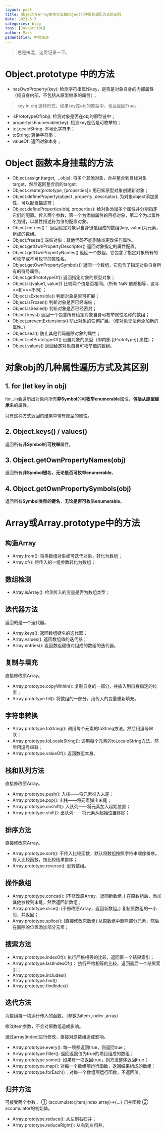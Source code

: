 ```yaml
---
layout: post
title: Object与Array原生方法和Object几种属性遍历方式的区别
date: 2021-5-3
categories: blog
tags: [JavaScript]
author: Mars
pIdentifier: 中文缩进
---
```


> 总是搞混，这里记录一下。


# Object.prototype 中的方法

- hasOwnProperty(key): 检测字符串属性key，是否是对象自身的内部属性（纯自身内部，不包括从原型继承的属性）；

> key in obj 这种形式，如果key在obj的原型中，也会返回True。

- isPrototypeOf(obj): 检测对象是否在obj的原型链中；
- propertyIsEnumerable(key): 检测key是否是可枚举的； 
- toLocaleString: 本地化字符串；
- toString: 转换字符串；
- valueOf: 返回对象本身；

# Object 函数本身挂载的方法

- Object.assign(target, …objs): 将多个其他对象，合并整合到目标对象target，然后返回整合后的target;
- Object.create(prototype, \[properties\]): 用已知原型对象创建新对象；
- Object.defineProperty(object ,property ,descriptor): 为对象object添加属性，可以配置描述符；
- Object.defineProperties(obj, properties): 给对象添加多个属性并分别指定它们的配置。传入两个参数，第一个为添加属性的目标对象，第二个为以属性名为键，以属性描述符为值的配置对象。
- Object.entries()： 返回给定对象以自身键值组成的数组[key, value]为元素，组成的数组。
- Object.freeze() 冻结对象：其他代码不能删除或更改任何属性。
- Object.getOwnPropertyDescriptor()  返回对象指定的属性配置。
- Object.getOwnPropertyNames()  返回一个数组，它包含了指定对象所有的可枚举或不可枚举的属性名。
- Object.getOwnPropertySymbols()  返回一个数组，它包含了指定对象自身所有的符号属性。
- Object.getPrototypeOf()  返回指定对象的原型对象；
- Object.is(value1, value2)  比较两个值是否相同。(所有 NaN 值都相等，这与==和===不同）；
- Object.isExtensible()  判断对象是否可扩展；
- Object.isFrozen()  判断对象是否已经冻结；
- Object.isSealed()  判断对象是否已经密封；
- Object.keys()  返回一个包含所有给定对象自身可枚举属性名称的数组；
- Object.preventExtensions()  防止对象的任何扩展。（使对象无法再添加新的属性。）
- Object.seal()  防止其他代码删除对象的属性；
- Object.setPrototypeOf()  设置对象的原型（即内部 \[\[Prototype\]\] 属性）；
- Object.values()  返回给定对象自身可枚举值的数组。

# 对象obj的几种属性遍历方式及其区别

## 1. for (let key in obj)

for…in会遍历出对象内所有**非Symbol**的**可枚举enumerable**属性，**包括从原型继承**来的属性。

只有这种方式返回的结果中带有原型的属性。

## 2. Object.keys() / values()

返回所有**非Symbol**的**可枚举**属性。 

## 3. Object.getOwnPropertyNames(obj)

返回所有**非Symbol键名**，**无论是否可枚举enumerable**。

## 4. Object.getOwnPropertySymbols(obj)

返回所有**Symbol类型的键名**，**无论是否可枚举enumerable**。

# Array或Array.prototype中的方法

## 构造Array

- Array.from(): 将类数组对象或可迭代对象，转化为数组；
- Array.of(): 将传入的一组参数转化为数组；

## 数组检测
- Array.isArray(): 检测传入的变量是否为数组类型；

## 迭代器方法

返回的是一个迭代器。

- Array.keys(): 返回数组键名的迭代器；
- Array.values(): 返回数组值的迭代器；
- Array.entries(): 返回数组键值对组成的数组的迭代器。

## 复制与填充

直接修改原Array。

- Array.prototype.copyWithin(): 复制自身的一部分，并插入到自身指定的位置；
- Array.prototype.fill(): 将数组的一部分，用传入的变量重新填充。

## 字符串转换

- Array.prototype.toString(): 调用每个元素的toString方法，然后用逗号串联；
- Array.prototype.toLocaleString(): 调用每个元素的toLocaleString方法，然后用逗号串联；
- Array.prototype.valueOf(): 返回数组本身。

## 栈和队列方法

直接修改原Array。

- Array.prototype.push(): 入栈——将元素推入末尾；
- Array.prototype.pop(): 出栈——将元素弹出末尾；
- Array.prototype.unshift(): 入队列——将元素加入起始位置；
- Array.prototype.shift(): 出队列——将元素从起始位置移除；

## 排序方法

直接修改原Array。

- Array.prototype.sort(): 不传入比较函数，默认将数组按照字符串顺序排序。传入比较函数，按比较结果排序；
- Array.prototype.reverse(): 反转数组。

## 操作数组

- Array.prototype.concat(): (不修改原Array，返回新数组。) 在原数组后，添加其他参数到末尾，然后返回新数组；
- Array.prototype.slice(): (不修改原Array，返回新数组。) 复制原数组的一小段，并返回；
- Array.prototype.splice(): (直接修改原数组) 从原数组中删除部分元素，然后在删除的位置添加部分元素；

## 搜索方法

- Array.prototype.indexOf(): 执行严格相等的比较，返回第一个结果索引；
- Array.prototype.lastIndexOf()： 执行严格相等的比较，返回最后一个结果索引；
- Array.prototype.includes()
- Array.prototype.find()
- Array.prototype.findIndex()

## 迭代方法

为数组每一项运行传入的函数。（参数为item ,index ,array）

修改item参数，不会对原数组造成影响。

通过array\[index\]进行修改，直接对原数组造成影响。

- Array.prototype.every(): 每一项都返回true，则返回true；
- Array.prototype.filter(): 返回返回值为true的项目组成的数组；
- Array.prototype.some(): 如果有一项返回true，则方法整体返回true；
- Array.prototype.map(): 对每一个数组项运行函数，返回结果组成的数组；
- Array.prototype.forEach()：对每一个数组项运行函数，不返回值。

## 归并方法

可接受两个参数： ① (accumulator,item,index,array)=>{...} 归并函数 ② accumulator的初始值。

- Array.prototype.reduce(): 从左到右归并；
- Array.prototype.reduceRight(): 从右到左归并。
